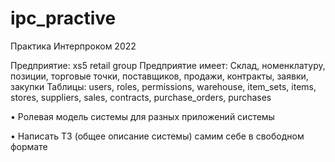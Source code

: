 # ipc_practive
Практика Интерпроком 2022

Предприятие: xs5 retail group
Предприятие имеет: Склад, номенклатуру, позиции, торговые точки, поставщиков, продажи, контракты, заявки, закупки
Таблицы: users, roles, permissions, warehouse, item_sets, items, stores, suppliers, sales, contracts, purchase_orders, purchases

• Ролевая модель системы для разных приложений системы


• Написать ТЗ (общее описание системы) самим себе в свободном формате 



